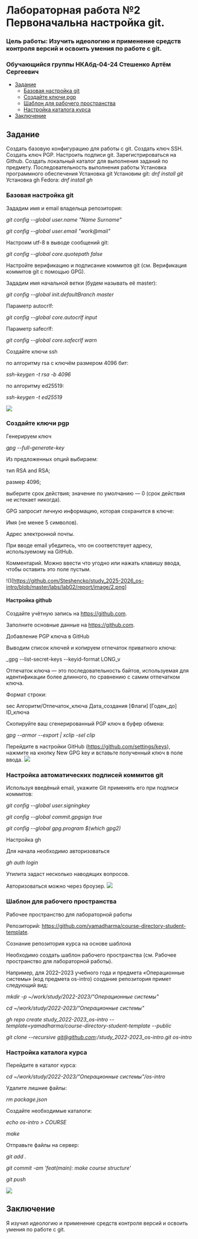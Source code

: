 # Лабораторная работа №2 Первоначальна настройка git.

### Цель работы: Изучить идеологию и применение средств контроля версий и освоить умения по работе с git.
### Обучающийся группы НКАбд-04-24 Стешенко Артём Сергеевич

- [Задание](##Задание)
  - [Базовая настройка git](###-Базовая-настройка-git)
  - [Создайте ключи pgp](###-Создайте-ключи-pgp)
  - [Шаблон для рабочего пространства](###-Шаблон-для-рабочего-пространства)
  - [Настройка каталога курса](###Настройка-каталога-курса)
- [Заключение](##Заключение)

## Задание
 Создать базовую конфигурацию для работы с git.
 Создать ключ SSH.
 Создать ключ PGP. 
 Настроить подписи git.
 Зарегистрироваться на Github.
 Создать локальный каталог для выполнения заданий по предмету.
 Последовательность выполнения работы 
 Установка программного обеспечения
 Установка git 
 Установим git:
_dnf install git_
Установка gh
Fedora:
_dnf install gh_
### Базовая настройка git
Зададим имя и email владельца репозитория:

_git config --global user.name "Name Surname"_

_git config --global user.email "work@mail"_

Настроим utf-8 в выводе сообщений git:

_git config --global core.quotepath false_

Настройте верификацию и подписание коммитов git (см. Верификация коммитов git с помощью GPG).

Зададим имя начальной ветки (будем называть её master):

_git config --global init.defaultBranch master_

Параметр autocrlf:

_git config --global core.autocrlf input_

Параметр safecrlf:

_git config --global core.safecrlf warn_

Создайте ключи ssh

по алгоритму rsa с ключём размером 4096 бит:

_ssh-keygen -t rsa -b 4096_

по алгоритму ed25519:

_ssh-keygen -t ed25519_

![](https://github.com/Steshencko/study_2025-2026_os-intro/blob/master/labs/lab02/report/image/1.png)

### Создайте ключи pgp
Генерируем ключ

_gpg --full-generate-key_

Из предложенных опций выбираем:

тип RSA and RSA;

размер 4096;

выберите срок действия; значение по умолчанию — 0 (срок действия не истекает никогда).

GPG запросит личную информацию, которая сохранится в ключе:

Имя (не менее 5 символов).

Адрес электронной почты.

При вводе email убедитесь, что он соответствует адресу, используемому на GitHub.

Комментарий. Можно ввести что угодно или нажать клавишу ввода, чтобы оставить это поле пустым.

!()[https://github.com/Steshencko/study_2025-2026_os-intro/blob/master/labs/lab02/report/image/2.png]

#### Настройка github

Создайте учётную запись на https://github.com.

Заполните основные данные на https://github.com.


Добавление PGP ключа в GitHub

Выводим список ключей и копируем отпечаток приватного ключа:

_gpg --list-secret-keys --keyid-format LONG_v

Отпечаток ключа — это последовательность байтов, используемая для идентификации более длинного, по сравнению с самим отпечатком ключа.

Формат строки:

sec   Алгоритм/Отпечаток_ключа Дата_создания [Флаги] [Годен_до] ID_ключа
  

Cкопируйте ваш сгенерированный PGP ключ в буфер обмена:

_gpg --armor --export <PGP Fingerprint> | xclip -sel clip_

Перейдите в настройки GitHub (https://github.com/settings/keys), нажмите на кнопку New GPG key и вставьте полученный ключ в поле ввода.
![](https://github.com/Steshencko/study_2025-2026_os-intro/blob/master/labs/lab02/report/image/3.png)

### Настройка автоматических подписей коммитов git

Используя введёный email, укажите Git применять его при подписи коммитов:

_git config --global user.signingkey <PGP Fingerprint>_

_git config --global commit.gpgsign true_

_git config --global gpg.program $(which gpg2)_

Настройка gh

Для начала необходимо авторизоваться

_gh auth login_

Утилита задаст несколько наводящих вопросов.

Авторизоваться можно через броузер.
![](https://github.com/Soiroys/study_2024-2025_os-intro/blob/master/labs/lab02/report/image/Снимок%20экрана%202025-08-23%20000752.png?raw=true)

### Шаблон для рабочего пространства

Рабочее пространство для лабораторной работы

Репозиторий: https://github.com/yamadharma/course-directory-student-template.

Сознание репозитория курса на основе шаблона

Необходимо создать шаблон рабочего пространства (см. Рабочее пространство для лабораторной работы).

Например, для 2022–2023 учебного года и предмета «Операционные системы» (код предмета os-intro) создание репозитория примет следующий вид:

_mkdir -p ~/work/study/2022-2023/"Операционные системы"_

_cd ~/work/study/2022-2023/"Операционные системы"_

_gh repo create study_2022-2023_os-intro --template=yamadharma/course-directory-student-template --public_

_git clone --recursive git@github.com:<owner>/study_2022-2023_os-intro.git os-intro_



### Настройка каталога курса

Перейдите в каталог курса:

_cd ~/work/study/2022-2023/"Операционные системы"/os-intro_


Удалите лишние файлы:

_rm package.json_

Создайте необходимые каталоги:

_echo os-intro > COURSE_

_make_

Отправьте файлы на сервер:

_git add ._

_git commit -am 'feat(main): make course structure'_

_git push_

![](https://github.com/Soiroys/study_2024-2025_os-intro/blob/master/labs/lab02/report/image/Снимок%20экрана%202025-08-23%20000931.png?raw=true)


 ## Заключение 
Я изучил идеологию и применение средств контроля версий и освоить умения по работе с git.







